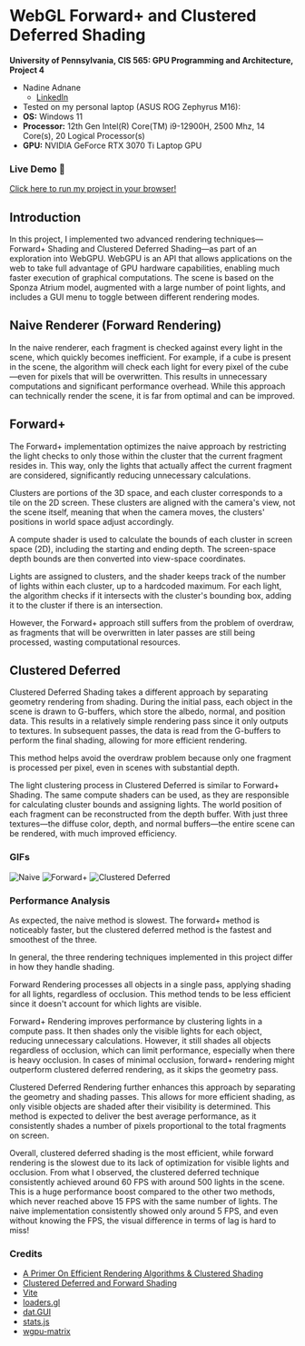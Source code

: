 WebGL Forward+ and Clustered Deferred Shading
======================

**University of Pennsylvania, CIS 565: GPU Programming and Architecture, Project 4**

* Nadine Adnane
  * [LinkedIn](https://www.linkedin.com/in/nadnane/)
* Tested on my personal laptop (ASUS ROG Zephyrus M16):
* **OS:** Windows 11
* **Processor:** 12th Gen Intel(R) Core(TM) i9-12900H, 2500 Mhz, 14 Core(s), 20 Logical Processor(s) 
* **GPU:** NVIDIA GeForce RTX 3070 Ti Laptop GPU

### Live Demo 👀

[Click here to run my project in your browser!](http://nadnane.github.io/Project4-WebGPU-Forward-Plus-and-Clustered-Deferred)

## Introduction
In this project, I implemented two advanced rendering techniques—Forward+ Shading and Clustered Deferred Shading—as part of an exploration into WebGPU. WebGPU is an API that allows applications on the web to take full advantage of GPU hardware capabilities, enabling much faster execution of graphical computations. The scene is based on the Sponza Atrium model, augmented with a large number of point lights, and includes a GUI menu to toggle between different rendering modes.

## Naive Renderer (Forward Rendering)
In the naive renderer, each fragment is checked against every light in the scene, which quickly becomes inefficient. For example, if a cube is present in the scene, the algorithm will check each light for every pixel of the cube—even for pixels that will be overwritten. This results in unnecessary computations and significant performance overhead. While this approach can technically render the scene, it is far from optimal and can be improved.

## Forward+
The Forward+ implementation optimizes the naive approach by restricting the light checks to only those within the cluster that the current fragment resides in. This way, only the lights that actually affect the current fragment are considered, significantly reducing unnecessary calculations.

Clusters are portions of the 3D space, and each cluster corresponds to a tile on the 2D screen. These clusters are aligned with the camera's view, not the scene itself, meaning that when the camera moves, the clusters' positions in world space adjust accordingly.

A compute shader is used to calculate the bounds of each cluster in screen space (2D), including the starting and ending depth. The screen-space depth bounds are then converted into view-space coordinates.

Lights are assigned to clusters, and the shader keeps track of the number of lights within each cluster, up to a hardcoded maximum. For each light, the algorithm checks if it intersects with the cluster's bounding box, adding it to the cluster if there is an intersection.

However, the Forward+ approach still suffers from the problem of overdraw, as fragments that will be overwritten in later passes are still being processed, wasting computational resources.

## Clustered Deferred
Clustered Deferred Shading takes a different approach by separating geometry rendering from shading. During the initial pass, each object in the scene is drawn to G-buffers, which store the albedo, normal, and position data. This results in a relatively simple rendering pass since it only outputs to textures. In subsequent passes, the data is read from the G-buffers to perform the final shading, allowing for more efficient rendering.

This method helps avoid the overdraw problem because only one fragment is processed per pixel, even in scenes with substantial depth.

The light clustering process in Clustered Deferred is similar to Forward+ Shading. The same compute shaders can be used, as they are responsible for calculating cluster bounds and assigning lights. The world position of each fragment can be reconstructed from the depth buffer. With just three textures—the diffuse color, depth, and normal buffers—the entire scene can be rendered, with much improved efficiency.

### GIFs
![Naive](naive.gif)
![Forward+](forward+.gif)
![Clustered Deferred](clustered.gif)

### Performance Analysis

As expected, the naive method is slowest. The forward+ method is noticeably faster, but the clustered deferred method is the fastest and smoothest of the three.

In general, the three rendering techniques implemented in this project differ in how they handle shading.

Forward Rendering processes all objects in a single pass, applying shading for all lights, regardless of occlusion. This method tends to be less efficient since it doesn't account for which lights are visible.

Forward+ Rendering improves performance by clustering lights in a compute pass. It then shades only the visible lights for each object, reducing unnecessary calculations. However, it still shades all objects regardless of occlusion, which can limit performance, especially when there is heavy occlusion. In cases of minimal occlusion, forward+ rendering might outperform clustered deferred rendering, as it skips the geometry pass.

Clustered Deferred Rendering further enhances this approach by separating the geometry and shading passes. This allows for more efficient shading, as only visible objects are shaded after their visibility is determined. This method is expected to deliver the best average performance, as it consistently shades a number of pixels proportional to the total fragments on screen.

Overall, clustered deferred shading is the most efficient, while forward rendering is the slowest due to its lack of optimization for visible lights and occlusion. From what I observed, the clustered deferred technique consistently achieved around 60 FPS with around 500 lights in the scene. This is a huge performance boost compared to the other two methods, which never reached above 15 FPS with the same number of lights. The naive implementation consistently showed only around 5 FPS, and even without knowing the FPS, the visual difference in terms of lag is hard to miss!

### Credits
- [A Primer On Efficient Rendering Algorithms & Clustered Shading](https://www.aortiz.me/2018/12/21/CG.html#deferred-shading)
- [Clustered Deferred and Forward Shading](https://www.cse.chalmers.se/~uffe/clustered_shading_preprint.pdf)
- [Vite](https://vitejs.dev/)
- [loaders.gl](https://loaders.gl/)
- [dat.GUI](https://github.com/dataarts/dat.gui)
- [stats.js](https://github.com/mrdoob/stats.js)
- [wgpu-matrix](https://github.com/greggman/wgpu-matrix)
